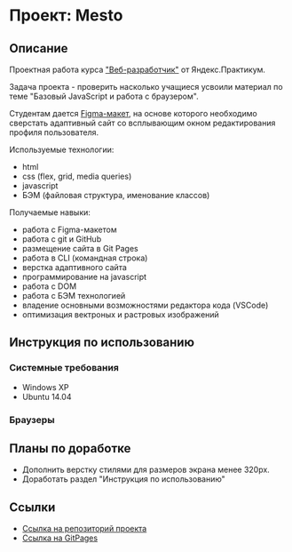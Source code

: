 # **Проект: Mesto**

## **Описание**

Проектная работа курса ["Веб-разработчик"](https://practicum.yandex.ru/web/) от Яндекс.Практикум.

Задача проекта - проверить насколько учащиеся усвоили материал по теме "Базовый JavaScript и работа с браузером".

Студентам дается [Figma-макет](https://www.figma.com/file/2cn9N9jSkmxD84oJik7xL7/JavaScript.-Sprint-4?node-id=0%3A1), на основе которого необходимо сверстать адаптивный сайт со всплывающим окном редактирования профиля пользователя.

Используемые технологии:
* html
* css (flex, grid, media queries)
* javascript
* БЭМ (файловая структура, именование классов)

Получаемые навыки:
* работа с Figma-макетом
* работа с git и GitHub
* размещение сайта в Git Pages
* работа в CLI (командная строка)
* верстка адаптивного сайта
* программирование на javascript
* работа с DOM
* работа с БЭМ технологией
* владение основными возможностями редактора кода (VSCode)
* оптимизация вектроных и растровых изображений

## **Инструкция по использованию**

### **Системные требования**
* Windows XP
* Ubuntu 14.04

### **Браузеры**

## **Планы по доработке**

* Дополнить верстку стилями для размеров экрана менее 320px.
* Доработать раздел "Инструкция по использованию"

## **Ссылки**

* [Ссылка на репозиторий проекта](https://github.com/dvsolodov/mesto)
* [Ссылка на GitPages](https://dvsolodov.github.io/mesto/)


